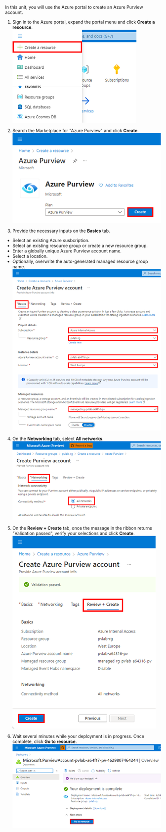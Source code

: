In this unit, you will use the Azure portal to create an Azure Purview account.

1. Sign in to the Azure portal, expand the portal menu and click **Create a resource**.  
![Create a resource](../media/01.01-create-resource.png)

2. Search the Marketplace for "Azure Purview" and click **Create**.  
![Create Azure Purview account](../media/01.02-create-purview.png)

3. Provide the necessary inputs on the **Basics** tab.
* Select an existing Azure susbcription.
* Select an existing resource group or create a new resource group.
* Enter a globally unique Azure Purview account name.
* Select a location.
* Optionally, overwrite the auto-generated managed resource group name.  
![Azure Purview account creation - Basic tab](../media/01.03-create-basic.png)

4. On the **Networking** tab, select **All networks**.  
![Azure Purview account creation - Networking tab](../media/01.04-create-networking.png)

5. On the **Review + Create** tab, once the message in the ribbon returns "Validation passed", verify your selections and click **Create**.  
![Azure Purview account creation - Networking tab](../media/01.05-create-create.png)

6. Wait several minutes while your deployment is in progress. Once complete, click **Go to resource**.  
![Azure Purview account creation - Networking tab](../media/01.06-goto-resource.png)
